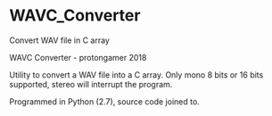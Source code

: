 # WAVC_Converter
Convert WAV file in C array

WAVC Converter - protongamer 2018

Utility to convert a WAV file into a C array. Only mono 8 bits or 16 bits supported, stereo will interrupt the program.

Programmed in Python (2.7), source code joined to.
